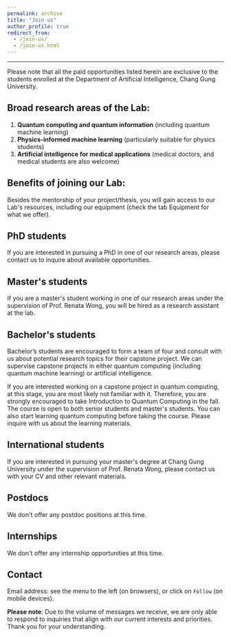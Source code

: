 ```yaml
---
permalink: archive
title: "Join us"
author_profile: true
redirect_from: 
  - /join-us/
  - /join-us.html
---
```


---

Please note that all the paid opportunities listed herein are exclusive to the students enrolled at the Department of Artificial Intelligence, Chang Gung University. 

## Broad research areas of the Lab: 

1. **Quantum computing and quantum information** (including quantum machine learning)
2. **Physics-informed machine learning** (particularly suitable for physics students)
3. **Artificial intelligence for medical applications** (medical doctors, and medical students are also welcome)

## Benefits of joining our Lab:

Besides the mentorship of your project/thesis, you will gain access to our Lab's resources, including our equipment (check the tab Equipment for what we offer).

## PhD students

If you are interested in pursuing a PhD in one of our research areas, please contact us to inquire about available opportunities.

## Master's students

If you are a master's student working in one of our research areas under the supervision of Prof. Renata Wong, you will be hired as a research assistant at the lab.

## Bachelor's students

Bachelor’s students are encouraged to form a team of four and consult with us about potential research topics for their capstone project. We can supervise capstone projects in either  quantum computing (including quantum machine learning) or artificial intelligence. 

If you are interested working on a capstone project in quantum computing, at this stage, you are most likely not familiar with it. Therefore, you are strongly encouraged to take Introduction to Quantum Computing in the fall. The course is open to both senior students and master's students. You can also start learning quantum computing before taking the course. Please inquire with us about the learning materials. 

## International students

If you are interested in pursuing your master's degree at Chang Gung University under the supervision of Prof. Renata Wong, please contact us with your CV and other relevant materials.

## Postdocs

We don't offer any postdoc positions at this time. 

## Internships

We don't offer any internship opportunities at this time. 

## Contact

Email address: see the menu to the left (on browsers), or click on `Follow` (on mobile devices). 

**Please note**: Due to the volume of messages we receive, we are only able to respond to inquiries that align with our current interests and priorities. Thank you for your understanding.

